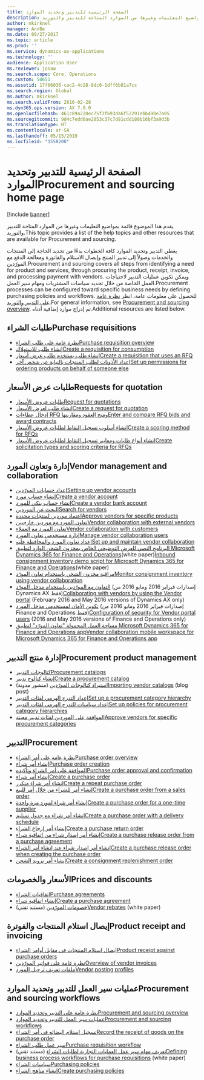 ```yaml
---
title: الصفحة الرئيسية للتدبير وتحديد الموارد
description: يقدم هذا الموضوع قائمة بمواضيع التعليمات وغيرها من الموارد المتاحة للتدبير والتوريد.
author: mkirknel
manager: AnnBe
ms.date: 09/27/2017
ms.topic: article
ms.prod: ''
ms.service: dynamics-ax-applications
ms.technology: ''
audience: Application User
ms.reviewer: josaw
ms.search.scope: Core, Operations
ms.custom: 50651
ms.assetid: 17f06036-cac2-4c28-8dc6-1dff6b81a7cc
ms.search.region: Global
ms.author: mkirknel
ms.search.validFrom: 2016-02-28
ms.dyn365.ops.version: AX 7.0.0
ms.openlocfilehash: 461c89a220ec75f3f693da6f52291ebb498e7a05
ms.sourcegitcommit: 9d4c7edd0ae2053c37c7d81cdd180b16bf3a9d3b
ms.translationtype: HT
ms.contentlocale: ar-SA
ms.lasthandoff: 05/15/2019
ms.locfileid: "1558208"
---
```

# <a name="procurement-and-sourcing-home-page"></a><span data-ttu-id="70c78-103">الصفحة الرئيسية للتدبير وتحديد الموارد</span><span class="sxs-lookup"><span data-stu-id="70c78-103">Procurement and sourcing home page</span></span>

[!include [banner](../includes/banner.md)]

<span data-ttu-id="70c78-104">يقدم هذا الموضوع قائمة بمواضيع التعليمات وغيرها من الموارد المتاحة للتدبير والتوريد.</span><span class="sxs-lookup"><span data-stu-id="70c78-104">This topic provides a list of the help topics and other resources that are available for Procurement and sourcing.</span></span>

<span data-ttu-id="70c78-105">يغطي التدبير وتحديد الموارد كافة الخطوات بدءًا من تحديد الحاجة إلى المنتجات والخدمات وصولاً إلى تدبير المنتج وإيصال الاستلام والفاتورة ومعالجة الدفع مع المورّدين.</span><span class="sxs-lookup"><span data-stu-id="70c78-105">Procurement and sourcing covers all steps from identifying a need for product and services, through procuring the product, receipt, invoice, and processing payment with vendors.</span></span> <span data-ttu-id="70c78-106">ويمكن تكوين عمليات التدبير لاحتياجات العمل الخاصة من خلال تحديد سياسات المشتريات ومهام سير العمل.</span><span class="sxs-lookup"><span data-stu-id="70c78-106">Procurement processes can be configured toward specific business needs by defining purchasing policies and workflows.</span></span> <span data-ttu-id="70c78-107">للحصول على معلومات عامة، انظر [نظرة عامة على التدبير والتوريد‬](procurement-sourcing-overview.md).</span><span class="sxs-lookup"><span data-stu-id="70c78-107">For general information, see [Procurement and sourcing overview](procurement-sourcing-overview.md).</span></span> <span data-ttu-id="70c78-108">تم إدراج موارد إضافية أدناه.</span><span class="sxs-lookup"><span data-stu-id="70c78-108">Additional resources are listed below.</span></span>

## <a name="purchase-requisitions"></a><span data-ttu-id="70c78-109">طلبات الشراء</span><span class="sxs-lookup"><span data-stu-id="70c78-109">Purchase requisitions</span></span>
-   [<span data-ttu-id="70c78-110">نظرة عامة على طلب الشراء</span><span class="sxs-lookup"><span data-stu-id="70c78-110">Purchase requisition overview</span></span>](purchase-requisitions-overview.md)
-   [<span data-ttu-id="70c78-111">إنشاء طلب للاستهلاك</span><span class="sxs-lookup"><span data-stu-id="70c78-111">Create a requisition for consumption</span></span>](tasks/create-requisition-consumption.md)
-   [<span data-ttu-id="70c78-112">إنشاء طلب يستخدم طلب عرض أسعار</span><span class="sxs-lookup"><span data-stu-id="70c78-112">Create a requisition that uses an RFQ</span></span>](tasks/create-requisition-uses-rfq.md)
-   [<span data-ttu-id="70c78-113">إعداد الأذونات لطلب المنتجات بالنيابة عن شخص آخر</span><span class="sxs-lookup"><span data-stu-id="70c78-113">Set up permissions for ordering products on behalf of someone else</span></span>](tasks/set-up-permissions-ordering-products.md)

## <a name="requests-for-quotation"></a><span data-ttu-id="70c78-114">طلبات عرض الأسعار</span><span class="sxs-lookup"><span data-stu-id="70c78-114">Requests for quotation</span></span>
-   [<span data-ttu-id="70c78-115">طلبات عروض الأسعار</span><span class="sxs-lookup"><span data-stu-id="70c78-115">Request for quotations</span></span>](request-quotations.md)
-   [<span data-ttu-id="70c78-116">إنشاء طلب لعرض الأسعار</span><span class="sxs-lookup"><span data-stu-id="70c78-116">Create a request for quotation</span></span>](tasks/create-request-quotation.md)
-   [<span data-ttu-id="70c78-117">إدخال عطاءات RFQ ومنح العقود ومقارنتها</span><span class="sxs-lookup"><span data-stu-id="70c78-117">Enter and compare RFQ bids and award contracts</span></span>](tasks/enter-compare-rfq-bids-award-contracts.md)
-   [<span data-ttu-id="70c78-118">إنشاء أسلوب تسجيل النقاط لطلبات عروض الأسعار</span><span class="sxs-lookup"><span data-stu-id="70c78-118">Create a scoring method for RFQs</span></span>](tasks/create-scoring-method-rfqs.md)
-   [<span data-ttu-id="70c78-119">إنشاء أنواع طلبات ومعايير تسجيل النقاط‬ لطلبات عروض الأسعار</span><span class="sxs-lookup"><span data-stu-id="70c78-119">Create solicitation types and scoring criteria for RFQs</span></span>](tasks/create-solicitation-types-scoring-criteria-rfqs.md)

## <a name="vendor-management-and-collaboration"></a><span data-ttu-id="70c78-120">إدارة وتعاون المورد‬</span><span class="sxs-lookup"><span data-stu-id="70c78-120">Vendor management and collaboration</span></span>
-   [<span data-ttu-id="70c78-121">إعداد حسابات المورّدين</span><span class="sxs-lookup"><span data-stu-id="70c78-121">Setting up vendor accounts</span></span>](set-up-vendor-accounts.md)
-   [<span data-ttu-id="70c78-122">إنشاء حساب مورد</span><span class="sxs-lookup"><span data-stu-id="70c78-122">Create a vendor account</span></span>](tasks/create-vendor-account.md)
-   [<span data-ttu-id="70c78-123">إنشاء حساب بنكي للمورد</span><span class="sxs-lookup"><span data-stu-id="70c78-123">Create a vendor bank account</span></span>](tasks/create-vendor-bank-account.md)
-   [<span data-ttu-id="70c78-124">البحث عن الموردين</span><span class="sxs-lookup"><span data-stu-id="70c78-124">Search for vendors</span></span>](tasks/search-vendors.md)
-   [<span data-ttu-id="70c78-125">اعتماد موردين لمنتجات محددة</span><span class="sxs-lookup"><span data-stu-id="70c78-125">Approve vendors for specific products</span></span>](tasks/approve-vendors-specific-products.md)
-   [<span data-ttu-id="70c78-126">تعاون المورد مع موردين خارجيين</span><span class="sxs-lookup"><span data-stu-id="70c78-126">Vendor collaboration with external vendors</span></span>](vendor-collaboration-work-external-vendors.md)
-   [<span data-ttu-id="70c78-127">تعاون المورد مع العملاء</span><span class="sxs-lookup"><span data-stu-id="70c78-127">Vendor collaboration with customers</span></span>](vendor-collaboration-work-customers-dynamics-365-operations.md)
-   [<span data-ttu-id="70c78-128">إدارة مستخدمي تعاون المورد‬</span><span class="sxs-lookup"><span data-stu-id="70c78-128">Manage vendor collaboration users</span></span>](manage-vendor-collaboration-users.md)
-   [<span data-ttu-id="70c78-129">إعداد تعاون المورد والمحافظة عليه</span><span class="sxs-lookup"><span data-stu-id="70c78-129">Set up and maintain vendor collaboration</span></span>](set-up-maintain-vendor-collaboration.md)
-   <span data-ttu-id="70c78-130">[البرنامج النصي للعرض التوضيحي الخاص بمخزون الشحن الوارد لتطبيق Microsoft Dynamics 365 for Finance and Operations](https://mbs.microsoft.com/customersource/northamerica/AX/learning/documentation/white-papers/InboundConsignmentInventoryDemoScriptDynamics365Operations)(white paper)</span><span class="sxs-lookup"><span data-stu-id="70c78-130">[Inbound consignment inventory demo script for Microsoft Dynamics 365 for Finance and Operations](https://mbs.microsoft.com/customersource/northamerica/AX/learning/documentation/white-papers/InboundConsignmentInventoryDemoScriptDynamics365Operations)(white paper)</span></span>
-   [<span data-ttu-id="70c78-131">مراقبة مخزون الشحن باستخدام تعاون المورّد</span><span class="sxs-lookup"><span data-stu-id="70c78-131">Monitor consignment inventory using vendor collaboration</span></span>](../inventory/tasks/monitor-consignment-inventory-vendor-collaboration.md)
-   <span data-ttu-id="70c78-132">[التعاون مع المورّدين باستخدام مدخل المورّد](collaborate-vendors-vendor-portal.md)  (إصدارات فبراير 2016 ومايو 2016 من Dynamics AX فقط)</span><span class="sxs-lookup"><span data-stu-id="70c78-132">[Collaborating with vendors by using the Vendor portal](collaborate-vendors-vendor-portal.md)  (February 2016 and May 2016 versions of Dynamics AX only)</span></span>
-   <span data-ttu-id="70c78-133">[تكوين الأمان لمستخدمي مدخل المورد](configure-security-vendor-portal-users.md) (إصدارات فبراير 2016 ومايو 2016 من Finance and Operations فقط)</span><span class="sxs-lookup"><span data-stu-id="70c78-133">[Configuration of security for Vendor portal users](configure-security-vendor-portal-users.md) (2016 and May 2016 versions of Finance and Operations only)</span></span>
-   [<span data-ttu-id="70c78-134">مساحة العمل المحمولة "تعاون المورّد" لتطبيق Microsoft Dynamics 365 for Finance and Operations app</span><span class="sxs-lookup"><span data-stu-id="70c78-134">Vendor collaboration mobile workspace for Microsoft Dynamics 365 for Finance and Operations app</span></span>](vendor-collaboration-mobile-workspace.md)

## <a name="procurement-product-management"></a><span data-ttu-id="70c78-135">إدارة منتج التدبير</span><span class="sxs-lookup"><span data-stu-id="70c78-135">Procurement product management</span></span>
-   [<span data-ttu-id="70c78-136">كتالوجات التدبير</span><span class="sxs-lookup"><span data-stu-id="70c78-136">Procurement catalogs</span></span>](procurement-catalogs.md)
-   [<span data-ttu-id="70c78-137">إنشاء كتالوج تدبير</span><span class="sxs-lookup"><span data-stu-id="70c78-137">Create a procurement catalog</span></span>](tasks/create-procurement-catalog.md)
-   <span data-ttu-id="70c78-138">[استيراد كتالوجات المورّدين](https://blogs.msdn.microsoft.com/dynamicsaxscm/2016/05/25/vendor-catalogs-in-dynamics-ax/) (منشور مدونة)</span><span class="sxs-lookup"><span data-stu-id="70c78-138">[Importing vendor catalogs](https://blogs.msdn.microsoft.com/dynamicsaxscm/2016/05/25/vendor-catalogs-in-dynamics-ax/) (blog post)</span></span>
-   [<span data-ttu-id="70c78-139">إعداد التدرج الهرمي لفئات التدبير</span><span class="sxs-lookup"><span data-stu-id="70c78-139">Set up a procurement category hierarchy</span></span>](tasks/set-up-procurement-category-hierarchy.md)
-   [<span data-ttu-id="70c78-140">إعداد سياسات للتدرج الهرمي لفئات التدبير</span><span class="sxs-lookup"><span data-stu-id="70c78-140">Set up policies for procurement category hierarchies</span></span>](tasks/set-up-policies-procurement-category-hierarchies.md)
-   [<span data-ttu-id="70c78-141">الموافقة على الموردين لفئات تدبير معينة</span><span class="sxs-lookup"><span data-stu-id="70c78-141">Approve vendors for specific procurement categories</span></span>](tasks/approve-vendors-specific-procurement-categories.md)

## <a name="procurement"></a><span data-ttu-id="70c78-142">التدبير</span><span class="sxs-lookup"><span data-stu-id="70c78-142">Procurement</span></span>
-   [<span data-ttu-id="70c78-143">نظرة عامة على أمر الشراء</span><span class="sxs-lookup"><span data-stu-id="70c78-143">Purchase order overview</span></span>](purchase-order-overview.md)
-   [<span data-ttu-id="70c78-144">إنشاء أمر شراء</span><span class="sxs-lookup"><span data-stu-id="70c78-144">Purchase order creation</span></span>](purchase-order-creation.md)
-   [<span data-ttu-id="70c78-145">الموافقة على أمر الشراء وتأكيده</span><span class="sxs-lookup"><span data-stu-id="70c78-145">Purchase order approval and confirmation</span></span>](purchase-order-approval-confirmation.md)
-   [<span data-ttu-id="70c78-146">إنشاء أمر شراء</span><span class="sxs-lookup"><span data-stu-id="70c78-146">Create a purchase order</span></span>](tasks/create-purchase-order.md)
-   [<span data-ttu-id="70c78-147">إنشاء أمر شراء متكرر</span><span class="sxs-lookup"><span data-stu-id="70c78-147">Create a repeat purchase order</span></span>](tasks/create-repeat-purchase-order.md)
-   [<span data-ttu-id="70c78-148">إنشاء أمر للشراء من خلال أمر للبيع</span><span class="sxs-lookup"><span data-stu-id="70c78-148">Create a purchase order from a sales order</span></span>](../sales-marketing/tasks/create-purchase-order-sales-order.md)
-   [<span data-ttu-id="70c78-149">إنشاء أمر شراء لمورد مرة واحدة</span><span class="sxs-lookup"><span data-stu-id="70c78-149">Create a purchase order for a one-time supplier</span></span>](tasks/create-purchase-order-one-time-supplier.md)
-   [<span data-ttu-id="70c78-150">إنشاء أمر شراء مع جدول تسليم</span><span class="sxs-lookup"><span data-stu-id="70c78-150">Create a purchase order with a delivery schedule</span></span>](tasks/create-purchase-order-delivery-schedule.md)
-   [<span data-ttu-id="70c78-151">إنشاء أمر إرجاع الشراء</span><span class="sxs-lookup"><span data-stu-id="70c78-151">Create a purchase return order</span></span>](tasks/create-purchase-return-order.md)
-   [<span data-ttu-id="70c78-152">إنشاء أمر إصدار شراء من اتفاقية شراء</span><span class="sxs-lookup"><span data-stu-id="70c78-152">Create a purchase release order from a purchase agreement</span></span>](tasks/create-purchase-release-order-purchase-agreement.md)
-   [<span data-ttu-id="70c78-153">إنشاء أمر إصدار شراء عند إنشاء أمر الشراء</span><span class="sxs-lookup"><span data-stu-id="70c78-153">Create a purchase release order when creating the purchase order</span></span>](tasks/create-purchase-release-order-creating-purchase-order.md)
-   [<span data-ttu-id="70c78-154">إنشاء أمر تزويد الشحن</span><span class="sxs-lookup"><span data-stu-id="70c78-154">Create a consignment replenishment order</span></span>](../inventory/tasks/create-consignment-replenishment-order.md)

## <a name="prices-and-discounts"></a><span data-ttu-id="70c78-155">الأسعار والخصومات</span><span class="sxs-lookup"><span data-stu-id="70c78-155">Prices and discounts</span></span>
-   [<span data-ttu-id="70c78-156">اتفاقيات الشراء</span><span class="sxs-lookup"><span data-stu-id="70c78-156">Purchase agreements</span></span>](purchase-agreements.md)
-   [<span data-ttu-id="70c78-157">إنشاء اتفاقية شراء</span><span class="sxs-lookup"><span data-stu-id="70c78-157">Create a purchase agreement</span></span>](tasks/create-purchase-agreement.md)
-   <span data-ttu-id="70c78-158">[خصومات المورّدين](https://mbs.microsoft.com/customersource/northamerica/AX/learning/documentation/white-papers/Vendor_rebates) (مستند تقني)</span><span class="sxs-lookup"><span data-stu-id="70c78-158">[Vendor rebates](https://mbs.microsoft.com/customersource/northamerica/AX/learning/documentation/white-papers/Vendor_rebates) (white paper)</span></span>

## <a name="product-receipt-and-invoicing"></a><span data-ttu-id="70c78-159">إيصال استلام المنتجات والفوترة</span><span class="sxs-lookup"><span data-stu-id="70c78-159">Product receipt and invoicing</span></span>
-   [<span data-ttu-id="70c78-160">إيصال استلام المنتجات في مقابل أوامر الشراء</span><span class="sxs-lookup"><span data-stu-id="70c78-160">Product receipt against purchase orders</span></span>](product-receipt-against-purchase-orders.md)
-   [<span data-ttu-id="70c78-161">نظرة عامة على فواتير المورّدين</span><span class="sxs-lookup"><span data-stu-id="70c78-161">Overview of vendor invoices</span></span>](../../financials/accounts-payable/vendor-invoices-overview.md)
-   [<span data-ttu-id="70c78-162">ملفات تعريف ترحيل المورد</span><span class="sxs-lookup"><span data-stu-id="70c78-162">Vendor posting profiles</span></span>](../../financials/accounts-payable/vendor-posting-profiles.md)

## <a name="procurement-and-sourcing-workflows"></a><span data-ttu-id="70c78-163">عمليات سير العمل للتدبير وتحديد الموارد</span><span class="sxs-lookup"><span data-stu-id="70c78-163">Procurement and sourcing workflows</span></span>
-   [<span data-ttu-id="70c78-164">نظرة عامة على التدبير وتحديد الموارد</span><span class="sxs-lookup"><span data-stu-id="70c78-164">Procurement and sourcing overview</span></span>](procurement-sourcing-overview.md)
-   [<span data-ttu-id="70c78-165">عمليات سير العمل للتدبير وتحديد الموارد</span><span class="sxs-lookup"><span data-stu-id="70c78-165">Procurement and sourcing workflows</span></span>](procurement-sourcing-workflows.md)
-   [<span data-ttu-id="70c78-166">تسجيل استلام البضائع في أمر الشراء</span><span class="sxs-lookup"><span data-stu-id="70c78-166">Record the receipt of goods on the purchase order</span></span>](tasks/record-receipt-goods-purchase-order.md)
-   [<span data-ttu-id="70c78-167">سير عمل طلب الشراء</span><span class="sxs-lookup"><span data-stu-id="70c78-167">Purchase requisition workflow</span></span>](purchase-requisitions-workflow.md)
-   <span data-ttu-id="70c78-168">[تعريف مهام سير عمل العمليات التجارية لطلبات الشراء](https://mbs.microsoft.com/customersource/Global/AX/learning/documentation/white-papers/Defining_business_process_workflows_for_purchase_requisitions) (مستند تقني)</span><span class="sxs-lookup"><span data-stu-id="70c78-168">[Defining business process workflows for purchase requisitions](https://mbs.microsoft.com/customersource/Global/AX/learning/documentation/white-papers/Defining_business_process_workflows_for_purchase_requisitions) (white paper)</span></span>
-   [<span data-ttu-id="70c78-169">سياسات الشراء</span><span class="sxs-lookup"><span data-stu-id="70c78-169">Purchasing policies</span></span>](purchase-policies.md)
-   [<span data-ttu-id="70c78-170">إنشاء مناهج الشراء</span><span class="sxs-lookup"><span data-stu-id="70c78-170">Create purchasing policies</span></span>](tasks/create-purchasing-policies.md)






